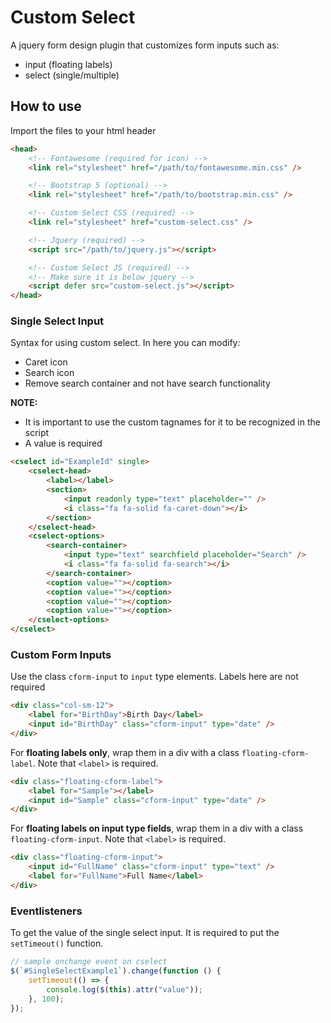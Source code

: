 # **Custom Select**

A jquery form design plugin that customizes form inputs such as:

-   input (floating labels)
-   select (single/multiple)

## **How to use**

Import the files to your html header

```html
<head>
	<!-- Fontawesome (required for icon) -->
	<link rel="stylesheet" href="/path/to/fontawesome.min.css" />

	<!-- Bootstrap 5 (optional) -->
	<link rel="stylesheet" href="/path/to/bootstrap.min.css" />

	<!-- Custom Select CSS (required) -->
	<link rel="stylesheet" href="custom-select.css" />

	<!-- Jquery (required) -->
	<script src="/path/to/jquery.js"></script>

	<!-- Custom Select JS (required) -->
	<!-- Make sure it is below jquery -->
	<script defer src="custom-select.js"></script>
</head>
```

### **Single Select Input**

Syntax for using custom select. In here you can modify:

-   Caret icon
-   Search icon
-   Remove search container and not have search functionality

**NOTE:**

-   It is important to use the custom tagnames for it to be recognized in the script
-   A value is required

```html
<cselect id="ExampleId" single>
	<cselect-head>
		<label></label>
		<section>
			<input readonly type="text" placeholder="" />
			<i class="fa fa-solid fa-caret-down"></i>
		</section>
	</cselect-head>
	<cselect-options>
		<search-container>
			<input type="text" searchfield placeholder="Search" />
			<i class="fa fa-solid fa-search"></i>
		</search-container>
		<coption value=""></coption>
		<coption value=""></coption>
		<coption value=""></coption>
		<coption value=""></coption>
	</cselect-options>
</cselect>
```

### **Custom Form Inputs**

Use the class `cform-input` to `input` type elements. Labels here are not required

```html
<div class="col-sm-12">
	<label for="BirthDay">Birth Day</label>
	<input id="BirthDay" class="cform-input" type="date" />
</div>
```

For **floating labels only**, wrap them in a div with a class `floating-cform-label`.
Note that `<label>` is required.

```html
<div class="floating-cform-label">
	<label for="Sample"></label>
	<input id="Sample" class="cform-input" type="date" />
</div>
```

For **floating labels on input type fields**, wrap them in a div with a class `floating-cform-input`.
Note that `<label>` is required.

```html
<div class="floating-cform-input">
	<input id="FullName" class="cform-input" type="text" />
	<label for="FullName">Full Name</label>
</div>
```

### **Eventlisteners**

To get the value of the single select input. It is required to put the `setTimeout()` function.

```js
// sample onchange event on cselect
$(`#SingleSelectExample1`).change(function () {
	setTimeout(() => {
		console.log($(this).attr("value"));
	}, 100);
});
```
